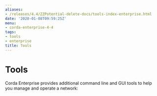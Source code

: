 ```yaml
---
aliases:
- /releases/4.4/ZZPotential-delete-docs/tools-index-enterprise.html
date: '2020-01-08T09:59:25Z'
menu:
- corda-enterprise-4-4
tags:
- tools
- enterprise
title: Tools
---
```



# Tools

Corda Enterprise provides additional command line and GUI tools to help you manage and operate a network:



